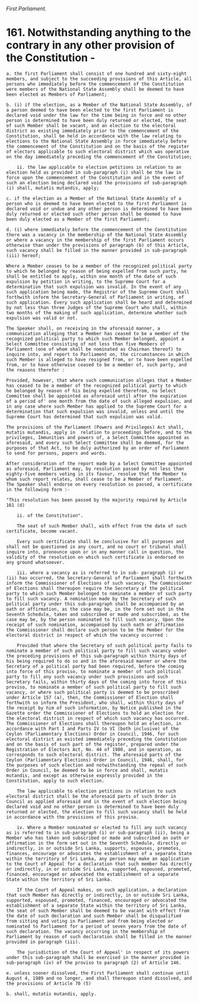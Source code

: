 *First Parliament.*

# 161. Notwithstanding anything to the contrary in any other provision of the Constitution -

    a. the first Parliament shall consist of one hundred and sixty-eight members, and subject to the succeeding provisions of this Article, all persons who immediately before the commencement of the Constitution were members of the National State Assembly shall be deemed to have been elected as Members of Parliament;

    b. (i) if the election, as a Member of the National State Assembly, of a person deemed to have been elected to the first Parliament is declared void under the law for the time being in force and no other person is determined to have been duly returned or elected, the seat of such Member shall be vacant, and an election to the electoral district as existing immediately prior to the commencement of the Constitution, shall be held in accordance with the law relating to elections to the National State Assembly in force immediately before the commencement of the Constitution and on the basis of the register of electors applicable to such electoral district which was operative on the day immediately preceding the commencement of the Constitution;

        ii. the law applicable to election petitions in relation to an election held as provided in sub-paragraph (i) shall be the law in force upon the commencement of the Constitution and in the event of such an election being declared void the provisions of sub-paragraph (i) shall, mutatis mutandis, apply;

    c. if the election as a Member of the National State Assembly of a person who is deemed to have been elected to the first Parliament is declared void or undue and any other person is determined to have been duly returned or elected such other person shall be deemed to have been duly elected as a Member of the first Parliament;

    d. (i) where immediately before the commencement of the Constitution there was a vacancy in the membership of the National State Assembly or where a vacancy in the membership of the first Parliament occurs otherwise than under the provisions of paragraph (b) of this Article, such vacancy shall be filled in the manner provided in sub-paragraph (iii) hereof;

    Where a Member ceases to be a member of the recognized political party to which he belonged by reason of being expelled from such party, he shall be entitled to apply, within one month of the date of such expulsion by petition in writing, to the Supreme Court for a determination that such expulsion was invalid. In the event of any such application being made, the Registrar of the Supreme Court shall forthwith inform the Secretary-General of Parliament in writing, of such application. Every such application shall be heard and determined by not less than three Judges of the Supreme Court who shall, within two months of the making of such application, determine whether such expulsion was valid or not.

    The Speaker shall, on receiving in the aforesaid manner, a communication alleging that a Member has ceased to be a member of the recognized political party to which such Member belonged, appoint a Select Committee consisting of not less than five Members of Parliament (one of whom shall be nominated as Chairman thereof) to inquire into, and report to Parliament on, the circumstances in which such Member is alleged to have resigned from, or to have been expelled from, or to have otherwise ceased to be a member of, such party, and the reasons therefor :

    Provided, however, that where such communication alleges that a Member has ceased to be a member of the recognized political party to which he belonged by reason of his being expelled therefrom, no Select Committee shall be appointed as aforesaid until after the expiration of a period of' one month from the date of such alleged expulsion, and in any case where such Member has applied to the Supreme Court for a determination that such expulsion was invalid, unless and until the Supreme Court has determined that such expulsion was valid.

    The provisions of the Parliament (Powers and Privileges) Act shall, mutatis mutandis, apply in  relation to proceedings before, and to the privileges, Immunities and powers of, a Select Committee appointed as aforesaid, and every such Select Committee shall be deemed, for the purposes of that Act, to be duly authorized by an order of Parliament to send for persons, papers and words.

    After consideration of the report made by a Select Committee appointed as aforesaid, Parliament may, by resolution passed by not less than eighty-five members voting in its favour, resolve that the Member to whom such report relates, shall cease to be a Member of Parliament. The Speaker shall endorse on every resolution so passed, a certificate in the following form :-

    "This resolution has been passed by the majority required by Article 161 (d)

        ii. of the Constitution".

        The seat of such Member shall, with effect from the date of such certificate, become vacant.

        Every such certificate shall be conclusive for all purposes and shall not be questioned in any court, and no court or tribunal shall inquire into, pronounce upon or in any manner call in question, the validity of the resolution on which such certificate is endorsed on any ground whatsoever.

        iii. where a vacancy as is referred to in sub- paragraph (i) or (ii) has occurred, the Secretary-General of Parliament shall forthwith inform the Commissioner of Elections of such vacancy. The Commissioner of Elections shall thereupon require the Secretary of the political party to which such Member belonged to nominate a member of such party to fill such vacancy. A nomination made by the Secretary of such political party under this sub-paragraph shall be accompanied by an oath or affirmation, as the case may be, in the form set out in the Seventh Schedule, taken and subscribed or made and subscribed, as the case may be, by the person nominated to fill such vacancy. Upon the receipt of such nomination, accompanied by such oath or affirmation the Commissioner shall declare such person to be the Member for the electoral district in respect of which the vacancy occurred :

        Provided that where the Secretary of such political party fails to nominate a member of such political party to fill such vacancy under the preceding provisions of this sub-paragraph within thirty days of his being required to do so and in the aforesaid manner or where the Secretary of a political party had been required, before the coming into force of this proviso, to nominate a member of such political party to fill any such vacancy under such provisions and such Secretary fails, within thirty days of the coming into force of this proviso, to nominate a member of such political party to fill such vacancy, or where such political party is deemed to be proscribed under Article 157 (a), then, the Commissioner of Election shall forthwith so inform the President, who shall, within thirty days of the receipt by him of such information, by Notice published in the Gazette order the Commissioner of Elections to hold an election for the electoral district in respect of which such vacancy has occurred. The Commissioner of Elections shall thereupon hold an election, in accordance with Part I and Parts IV to VI (both inclusive) of the Ceylon (Parliamentary Elections) Order in Council, 1946, for such electoral district as existed immediately preceding the Constitution and on the basis of such part of the register, prepared under the Registration of Electors Act, No. 44 of 1980, and in operation, as corresponds to such electoral district. The aforesaid parts of the Ceylon (Parliamentary Elections) Order in Council, 1946, shall, for the purposes of such election and notwithstanding the repeal of such Order in Council, be deemed to be in force and shall, mutatis mutandis, and except as otherwise expressly provided in the Constitution, apply to such election.

        The law applicable to election petitions in relation to such electoral district shall be the aforesaid parts of such Order in Council as applied aforesaid and in the event of such election being declared void and no other person is determined to have been duly returned or elected, the election to fill such vacancy shall be held in accordance with the provisions of this proviso.

        iv. Where a Member nominated or elected to fill any such vacancy as is referred to in sub-paragraph (i) or sub-paragraph (ii), being a Member who has taken and subscribed or made and subscribed an oath or affirmation in the form set out in the Seventh Schedule, directly or indirectly, in or outside Sri Lanka, supports, espouses, promotes, finances, encourage or advocates the establishment of a separate State within the territory of Sri Lanka, any person may make an application to the Court of Appeal for a declaration that such member has directly or indirectly, in or outside Sri Lanka, supported, espoused, promoted, financed, encouraged or advocated the establishment of a separate State within the territory of Sri Lanka.

        If the Court of Appeal makes, on such application, a declaration that such Member has directly or indirectly, in or outside Sri Lanka, supported, espoused, promoted, financed, encouraged or advocated the establishment of a separate State within the territory of Sri Lanka, the seat of such Member shall be deemed to be vacant with effect from the date of such declaration and such Member shall be disqualified from sitting and voting in Parliament and from being elected or nominated to Parliament for a period of seven years from the date of such declaration. The vacancy occurring in the membership of Parliament by reason of such declaration shall be filled in the manner provided in paragraph (iii).

        The jurisdiction of the Court of Appeal' in respect of its powers under this sub-paragraph shall be exercised in the manner provided in sub-paragraph (iv) of the proviso to paragraph (2) of Article 146.

    e. unless sooner dissolved, the First Parliament shall continue until August 4, 1989 and no longer, and shall thereupon stand dissolved, and the provisions of Article 70 (5)

    b. shall, mutatis mutandis, apply.